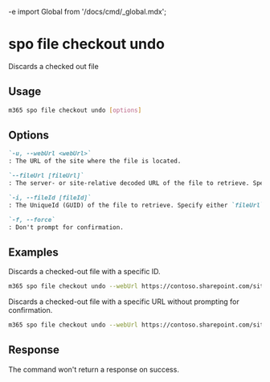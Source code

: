 -e <!-- DISCLAIMER: All secrets, passwords, and sensitive values in this document are examples only and not real credentials. -->
import Global from '/docs/cmd/_global.mdx';

# spo file checkout undo

Discards a checked out file

## Usage

```sh
m365 spo file checkout undo [options]
```

## Options

```md definition-list
`-u, --webUrl <webUrl>`
: The URL of the site where the file is located.

`--fileUrl [fileUrl]`
: The server- or site-relative decoded URL of the file to retrieve. Specify either `fileUrl` or `fileId` but not both.

`-i, --fileId [fileId]`
: The UniqueId (GUID) of the file to retrieve. Specify either `fileUrl` or `fileId` but not both.

`-f, --force`
: Don't prompt for confirmation.
```

<Global />

## Examples

Discards a checked-out file with a specific ID.

```sh
m365 spo file checkout undo --webUrl https://contoso.sharepoint.com/sites/project-x --fileId 'b2307a39-e878-458b-bc90-03bc578531d6'
```

Discards a checked-out file with a specific URL without prompting for confirmation.

```sh
m365 spo file checkout undo --webUrl https://contoso.sharepoint.com/sites/project-x --fileUrl '/sites/project-x/documents/Test1.docx' --force
```

## Response

The command won't return a response on success.
